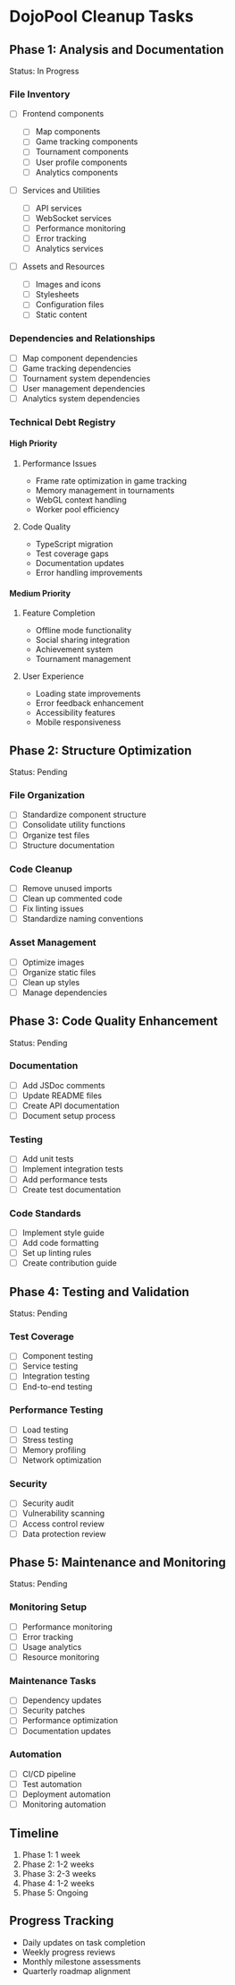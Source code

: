 # DojoPool Cleanup Tasks

## Phase 1: Analysis and Documentation

Status: In Progress

### File Inventory

- [ ] Frontend components

  - [ ] Map components
  - [ ] Game tracking components
  - [ ] Tournament components
  - [ ] User profile components
  - [ ] Analytics components

- [ ] Services and Utilities

  - [ ] API services
  - [ ] WebSocket services
  - [ ] Performance monitoring
  - [ ] Error tracking
  - [ ] Analytics services

- [ ] Assets and Resources
  - [ ] Images and icons
  - [ ] Stylesheets
  - [ ] Configuration files
  - [ ] Static content

### Dependencies and Relationships

- [ ] Map component dependencies
- [ ] Game tracking dependencies
- [ ] Tournament system dependencies
- [ ] User management dependencies
- [ ] Analytics system dependencies

### Technical Debt Registry

#### High Priority

1. Performance Issues

   - Frame rate optimization in game tracking
   - Memory management in tournaments
   - WebGL context handling
   - Worker pool efficiency

2. Code Quality
   - TypeScript migration
   - Test coverage gaps
   - Documentation updates
   - Error handling improvements

#### Medium Priority

1. Feature Completion

   - Offline mode functionality
   - Social sharing integration
   - Achievement system
   - Tournament management

2. User Experience
   - Loading state improvements
   - Error feedback enhancement
   - Accessibility features
   - Mobile responsiveness

## Phase 2: Structure Optimization

Status: Pending

### File Organization

- [ ] Standardize component structure
- [ ] Consolidate utility functions
- [ ] Organize test files
- [ ] Structure documentation

### Code Cleanup

- [ ] Remove unused imports
- [ ] Clean up commented code
- [ ] Fix linting issues
- [ ] Standardize naming conventions

### Asset Management

- [ ] Optimize images
- [ ] Organize static files
- [ ] Clean up styles
- [ ] Manage dependencies

## Phase 3: Code Quality Enhancement

Status: Pending

### Documentation

- [ ] Add JSDoc comments
- [ ] Update README files
- [ ] Create API documentation
- [ ] Document setup process

### Testing

- [ ] Add unit tests
- [ ] Implement integration tests
- [ ] Add performance tests
- [ ] Create test documentation

### Code Standards

- [ ] Implement style guide
- [ ] Add code formatting
- [ ] Set up linting rules
- [ ] Create contribution guide

## Phase 4: Testing and Validation

Status: Pending

### Test Coverage

- [ ] Component testing
- [ ] Service testing
- [ ] Integration testing
- [ ] End-to-end testing

### Performance Testing

- [ ] Load testing
- [ ] Stress testing
- [ ] Memory profiling
- [ ] Network optimization

### Security

- [ ] Security audit
- [ ] Vulnerability scanning
- [ ] Access control review
- [ ] Data protection review

## Phase 5: Maintenance and Monitoring

Status: Pending

### Monitoring Setup

- [ ] Performance monitoring
- [ ] Error tracking
- [ ] Usage analytics
- [ ] Resource monitoring

### Maintenance Tasks

- [ ] Dependency updates
- [ ] Security patches
- [ ] Performance optimization
- [ ] Documentation updates

### Automation

- [ ] CI/CD pipeline
- [ ] Test automation
- [ ] Deployment automation
- [ ] Monitoring automation

## Timeline

1. Phase 1: 1 week
2. Phase 2: 1-2 weeks
3. Phase 3: 2-3 weeks
4. Phase 4: 1-2 weeks
5. Phase 5: Ongoing

## Progress Tracking

- Daily updates on task completion
- Weekly progress reviews
- Monthly milestone assessments
- Quarterly roadmap alignment
